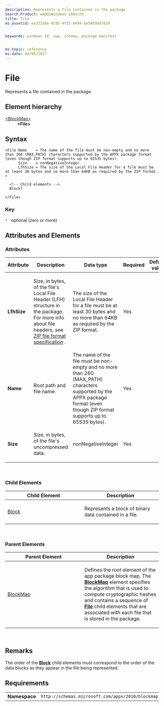 ```yaml
---
description: Represents a file contained in the package.
Search.Product: eADQiWindows 10XVcnh
title: File
ms.assetid: ea222abe-8c05-4f31-b494-be5459bd7620


keywords: windows 10, uwp, schema, package manifest


ms.topic: reference
ms.date: 04/05/2017
---
```


# File

Represents a file contained in the package.

## Element hierarchy

<dl>
<dt><a href="element-blockmap.md">&lt;BlockMap&gt;</a></dt>
<dd><b>&lt;File&gt;</b></dd>
</dl>

## Syntax

``` syntax
<File Name    = The name of the file must be non-empty and no more than 260 (MAX_PATH) characters supported by the APPX package format (even though ZIP format supports up to 65535 bytes).
      Size    = nonNegativeInteger
      LfhSize = The size of the Local File Header for a file must be at least 30 bytes and no more than 64KB as required by the ZIP format. >

  <!-- Child elements -->
  Block*

</File>
```

### Key

`*`   optional (zero or more)

## Attributes and Elements


### Attributes

<table>
<colgroup>
<col width="20%" />
<col width="20%" />
<col width="20%" />
<col width="20%" />
<col width="20%" />
</colgroup>
<thead>
<tr class="header">
<th>Attribute</th>
<th>Description</th>
<th>Data type</th>
<th>Required</th>
<th>Default value</th>
</tr>
</thead>
<tbody>
<tr class="odd">
<td><strong>LfhSize</strong></td>
<td><p>Size, in bytes, of the file's Local File Header (LFH) structure in the package. For more info about file headers, see <a href="https://www.pkware.com/documents/casestudies/APPNOTE.TXT">ZIP file format specification</a> .</p></td>
<td>The size of the Local File Header for a file must be at least 30 bytes and no more than 64KB as required by the ZIP format.</td>
<td>Yes</td>
<td></td>
</tr>
<tr class="even">
<td><strong>Name</strong></td>
<td><p>Root path and file name.</p></td>
<td>The name of the file must be non-empty and no more than 260 (MAX_PATH) characters supported by the APPX package format (even though ZIP format supports up to 65535 bytes).</td>
<td>Yes</td>
<td></td>
</tr>
<tr class="odd">
<td><strong>Size</strong></td>
<td><p>Size, in bytes, of the file's uncompressed data.</p></td>
<td>nonNegativeInteger</td>
<td>Yes</td>
<td></td>
</tr>
</tbody>
</table>

 

### Child Elements

<table>
<colgroup>
<col width="50%" />
<col width="50%" />
</colgroup>
<thead>
<tr class="header">
<th>Child Element</th>
<th>Description</th>
</tr>
</thead>
<tbody>
<tr class="odd">
<td><a href="element-block.md">Block</a> </td>
<td><p>Represents a block of binary data contained in a file.</p></td>
</tr>
</tbody>
</table>

 

### Parent Elements

<table>
<colgroup>
<col width="50%" />
<col width="50%" />
</colgroup>
<thead>
<tr class="header">
<th>Parent Element</th>
<th>Description</th>
</tr>
</thead>
<tbody>
<tr class="odd">
<td><a href="element-blockmap.md">BlockMap</a> </td>
<td><p>Defines the root element of the app package block map. The <a href="element-blockmap.md"><strong>BlockMap</strong></a>  element specifies the algorithm that is used to compute cryptographic hashes and contains a sequence of <a href="element-file.md"><strong>File</strong></a> child elements that are associated with each file that is stored in the package.</p></td>
</tr>
</tbody>
</table>

 

## Remarks

The order of the [**Block**](element-block.md) child elements must correspond to the order of the data blocks as they appear in the file being represented.

## Requirements

|          |         |
|----------|--------------|
| **Namespace** | `http://schemas.microsoft.com/appx/2010/blockmap` |

 

 




